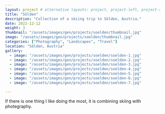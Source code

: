 ```yaml
---
layout: project # alternative layouts: project, project-left, project-right, project-top
title: "Sölden"
description: "Collection of a skiing trip to Sölden, Austria."
date: 2022-12-12
weight: 3
thumbnail: "/assets/images/gen/projects/soelden/thumbnail.jpg"
image: "/assets/images/gen/projects/soelden/thumbnail.jpg"
categories: ["Photography", "Landscapes", "Travel"]
location: "Sölden, Austria"
gallery:
  - image: "/assets/images/gen/projects/soelden/soelden-1.jpg"
  - image: "/assets/images/gen/projects/soelden/soelden-2.jpg"
  - image: "/assets/images/gen/projects/soelden/soelden-3.jpg"
  - image: "/assets/images/gen/projects/soelden/soelden-4.jpg"
  - image: "/assets/images/gen/projects/soelden/soelden-5.jpg"
  - image: "/assets/images/gen/projects/soelden/soelden-6.jpg"
  - image: "/assets/images/gen/projects/soelden/soelden-7.jpg"

---
```


If there is one thing I like doing the most, it is combining skiing with photegraphy. 
